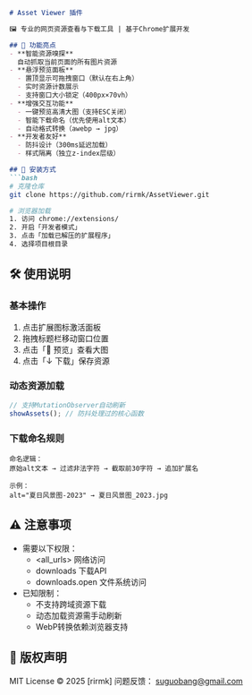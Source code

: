 ```markdown
# Asset Viewer 插件

🖼️ 专业的网页资源查看与下载工具 | 基于Chrome扩展开发

## 🌟 功能亮点
- **智能资源嗅探**  
  自动抓取当前页面的所有图片资源
- **悬浮预览面板**  
  - 置顶显示可拖拽窗口（默认在右上角）
  - 实时资源计数展示
  - 支持窗口大小锁定（400px×70vh）
- **增强交互功能**  
  - 一键预览高清大图（支持ESC关闭）
  - 智能下载命名（优先使用alt文本）
  - 自动格式转换（awebp → jpg）
- **开发者友好**  
  - 防抖设计（300ms延迟加载）
  - 样式隔离（独立z-index层级）

## 🔧 安装方式
```bash
# 克隆仓库
git clone https://github.com/rirmk/AssetViewer.git

# 浏览器加载
1. 访问 chrome://extensions/
2. 开启「开发者模式」 
3. 点击「加载已解压的扩展程序」
4. 选择项目根目录
 ```

## 🛠 使用说明
### 基本操作
1. 点击扩展图标激活面板
2. 拖拽标题栏移动窗口位置
3. 点击「👀 预览」查看大图
4. 点击「↓ 下载」保存资源
### 动态资源加载
```javascript
// 支持MutationObserver自动刷新
showAssets(); // 防抖处理过的核心函数
 ```

### 下载命名规则
```text
命名逻辑：
原始alt文本 → 过滤非法字符 → 截取前30字符 → 追加扩展名

示例：
alt="夏日风景图-2023" → 夏日风景图_2023.jpg
 ```

## ⚠️ 注意事项
- 需要以下权限：
  - <all_urls> 网络访问
  - downloads 下载API
  - downloads.open 文件系统访问
- 已知限制：
  - 不支持跨域资源下载
  - 动态加载资源需手动刷新
  - WebP转换依赖浏览器支持
## 📜 版权声明
MIT License © 2025 [rirmk]
问题反馈： suguobang@gmail.com
